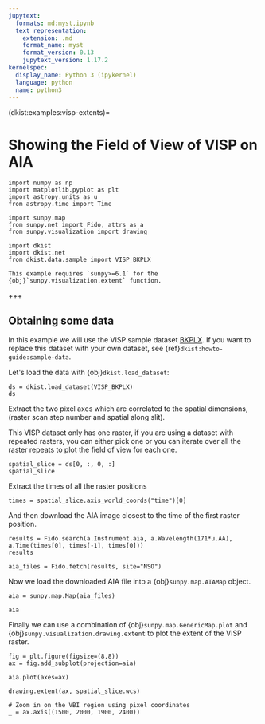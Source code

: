 ```yaml
---
jupytext:
  formats: md:myst,ipynb
  text_representation:
    extension: .md
    format_name: myst
    format_version: 0.13
    jupytext_version: 1.17.2
kernelspec:
  display_name: Python 3 (ipykernel)
  language: python
  name: python3
---
```


(dkist:examples:visp-extents)=
# Showing the Field of View of VISP on AIA

```{code-cell} ipython3
import numpy as np
import matplotlib.pyplot as plt
import astropy.units as u
from astropy.time import Time

import sunpy.map
from sunpy.net import Fido, attrs as a
from sunpy.visualization import drawing

import dkist
import dkist.net
from dkist.data.sample import VISP_BKPLX
```

```{note}
This example requires `sunpy>=6.1` for the {obj}`sunpy.visualization.extent` function.
```

+++

## Obtaining some data

In this example we will use the VISP sample dataset [BKPLX](https://dkist.data.nso.edu/datasetview/BKPLX).
If you want to replace this dataset with your own dataset, see {ref}`dkist:howto-guide:sample-data`.

Let's load the data with {obj}`dkist.load_dataset`:

```{code-cell} ipython3
ds = dkist.load_dataset(VISP_BKPLX)
ds
```

Extract the two pixel axes which are correlated to the spatial dimensions, (raster scan step number and spatial along slit).

This VISP dataset only has one raster, if you are using a dataset with repeated rasters, you can either pick one or you can iterate over all the raster repeats to plot the field of view for each one.

```{code-cell} ipython3
spatial_slice = ds[0, :, 0, :]
spatial_slice
```

Extract the times of all the raster positions

```{code-cell} ipython3
times = spatial_slice.axis_world_coords("time")[0]
```

And then download the AIA image closest to the time of the first raster position.

```{code-cell} ipython3
results = Fido.search(a.Instrument.aia, a.Wavelength(171*u.AA), a.Time(times[0], times[-1], times[0]))
results
```

```{code-cell} ipython3
aia_files = Fido.fetch(results, site="NSO")
```

Now we load the downloaded AIA file into a {obj}`sunpy.map.AIAMap` object.

```{code-cell} ipython3
aia = sunpy.map.Map(aia_files)
```

```{code-cell} ipython3
aia
```

Finally we can use a combination of {obj}`sunpy.map.GenericMap.plot` and {obj}`sunpy.visualization.drawing.extent` to plot the extent of the VISP raster.

```{code-cell} ipython3
fig = plt.figure(figsize=(8,8))
ax = fig.add_subplot(projection=aia)

aia.plot(axes=ax)

drawing.extent(ax, spatial_slice.wcs)

# Zoom in on the VBI region using pixel coordinates
_ = ax.axis((1500, 2000, 1900, 2400))
```
